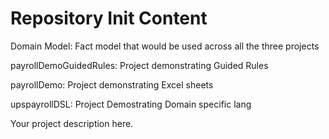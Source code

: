 Repository Init Content
=======================

Domain Model: Fact model that would be used across all the three projects

payrollDemoGuidedRules: Project demonstrating   Guided Rules

payrollDemo: Project demonstrating Excel sheets

upspayrollDSL: Project Demostrating Domain specific lang



Your project description here.
